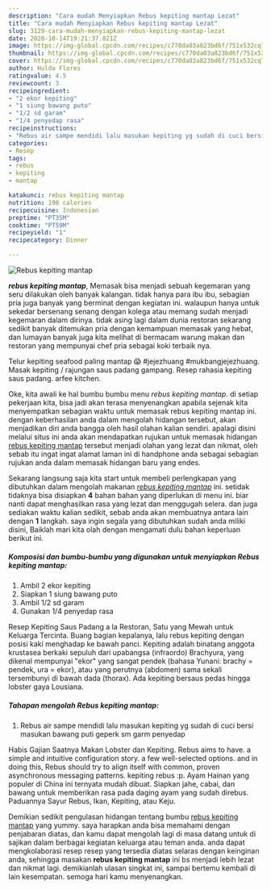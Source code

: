 ```yaml
---
description: "Cara mudah Menyiapkan Rebus kepiting mantap Lezat"
title: "Cara mudah Menyiapkan Rebus kepiting mantap Lezat"
slug: 3129-cara-mudah-menyiapkan-rebus-kepiting-mantap-lezat
date: 2020-10-14T19:21:37.021Z
image: https://img-global.cpcdn.com/recipes/c770da03a823bd6f/751x532cq70/rebus-kepiting-mantap-foto-resep-utama.jpg
thumbnail: https://img-global.cpcdn.com/recipes/c770da03a823bd6f/751x532cq70/rebus-kepiting-mantap-foto-resep-utama.jpg
cover: https://img-global.cpcdn.com/recipes/c770da03a823bd6f/751x532cq70/rebus-kepiting-mantap-foto-resep-utama.jpg
author: Hulda Flores
ratingvalue: 4.5
reviewcount: 3
recipeingredient:
- "2 ekor kepiting"
- "1 siung bawang puto"
- "1/2 sd garam"
- "1/4 penyedap rasa"
recipeinstructions:
- "Rebus air sampe mendidi lalu masukan kepiting yg sudah di cuci bersi masukan bawang puti geperk sm garm penyedap"
categories:
- Resep
tags:
- rebus
- kepiting
- mantap

katakunci: rebus kepiting mantap 
nutrition: 198 calories
recipecuisine: Indonesian
preptime: "PT35M"
cooktime: "PT59M"
recipeyield: "1"
recipecategory: Dinner

---
```



![Rebus kepiting mantap](https://img-global.cpcdn.com/recipes/c770da03a823bd6f/751x532cq70/rebus-kepiting-mantap-foto-resep-utama.jpg)

<b><i>rebus kepiting mantap</i></b>, Memasak bisa menjadi sebuah kegemaran yang seru dilakukan oleh banyak kalangan. tidak hanya para ibu ibu, sebagian pria juga banyak yang berminat dengan kegiatan ini. walaupun hanya untuk sekedar bersenang senang dengan kolega atau memang sudah menjadi kegemaran dalam dirinya. tidak asing lagi dalam dunia restoran sekarang sedikit banyak ditemukan pria dengan kemampuan memasak yang hebat, dan lumayan banyak juga kita melihat di bermacam warung makan dan restoran yang mempunyai chef pria sebagai koki terbaik nya.

Telur kepiting seafood paling mantap 😱 #jejezhuang #mukbangjejezhuang. Masak kepiting / rajungan saus padang gampang. Resep rahasia kepiting saus padang. arfee kitchen.

Oke, kita awali ke hal bumbu bumbu menu <i>rebus kepiting mantap</i>. di setiap pekerjaan kita, bisa jadi akan terasa menyenangkan apabila sejenak kita menyempatkan sebagian waktu untuk memasak rebus kepiting mantap ini. dengan keberhasilan anda dalam mengolah hidangan tersebut, akan menjadikan diri anda bangga oleh hasil olahan kalian sendiri. apalagi disini melalui situs ini anda akan mendapatkan rujukan untuk memasak hidangan <u>rebus kepiting mantap</u> tersebut menjadi olahan yang lezat dan nikmat, oleh sebab itu ingat ingat alamat laman ini di handphone anda sebagai sebagian rujukan anda dalam memasak hidangan baru yang endes.


Sekarang langsung saja kita start untuk membeli perlengkapan yang dibutuhkan dalam mengolah makanan <u><i>rebus kepiting mantap</i></u> ini. setidak tidaknya bisa disiapkan <b>4</b> bahan bahan yang diperlukan di menu ini. biar nanti dapat menghasilkan rasa yang lezat dan menggugah selera. dan juga sediakan waktu kalian sedikit, sebab anda akan membuatnya antara lain dengan <b>1</b> langkah. saya ingin segala yang dibutuhkan sudah anda miliki disini, Baiklah mari kita olah dengan mengamati dulu bahan keperluan berikut ini.

<!--inarticleads1-->

##### Komposisi dan bumbu-bumbu yang digunakan untuk menyiapkan Rebus kepiting mantap:

1. Ambil 2 ekor kepiting
1. Siapkan 1 siung bawang puto
1. Ambil 1/2 sd garam
1. Gunakan 1/4 penyedap rasa


Resep Kepiting Saus Padang a la Restoran, Satu yang Mewah untuk Keluarga Tercinta. Buang bagian kepalanya, lalu rebus kepiting dengan posisi kaki menghadap ke bawah panci. Kepiting adalah binatang anggota krustasea berkaki sepuluh dari upabangsa (infraordo) Brachyura, yang dikenal mempunyai &#34;ekor&#34; yang sangat pendek (bahasa Yunani: brachy = pendek, ura = ekor), atau yang perutnya (abdomen) sama sekali tersembunyi di bawah dada (thorax). Ada kepiting bersaus pedas hingga lobster gaya Lousiana. 

<!--inarticleads2-->

##### Tahapan mengolah Rebus kepiting mantap:

1. Rebus air sampe mendidi lalu masukan kepiting yg sudah di cuci bersi masukan bawang puti geperk sm garm penyedap


Habis Gajian Saatnya Makan Lobster dan Kepiting. Rebus aims to have. a simple and intuitive configuration story. a few well-selected options. and in doing this, Rebus should try to align itself with common, proven asynchronous messaging patterns. kepiting rebus :p. Ayam Hainan yang populer di China ini ternyata mudah dibuat. Siapkan jahe, cabai, dan bawang untuk memberikan rasa pada daging ayam yang sudah direbus. Paduannya Sayur Rebus, Ikan, Kepiting, atau Keju. 

Demikian sedikit pengulasan hidangan tentang bumbu <u>rebus kepiting mantap</u> yang yummy. saya harapkan anda bisa memahami dengan penjabaran diatas, dan kamu dapat mengolah lagi di masa datang untuk di sajikan dalam berbagai kegiatan keluarga atau teman anda. anda dapat mengkolaborasi resep resep yang tersedia diatas selaras dengan keinginan anda, sehingga masakan <b>rebus kepiting mantap</b> ini bs menjadi lebih lezat dan nikmat lagi. demikianlah ulasan singkat ini, sampai bertemu kembali di lain kesempatan. semoga hari kamu menyenangkan.
